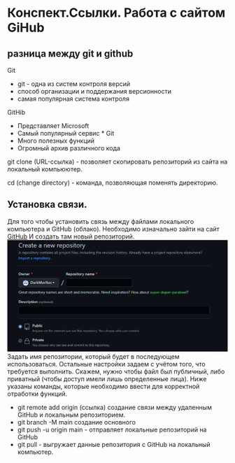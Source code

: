 # Конспект.Ссылки. Работа с сайтом GiHub


## разница между git и github

Git
* git - одна из систем контроля версий
* способ организации и поддержания версионности
* самая популярная система контроля


GitHib

* Представляет Microsoft
* Самый популярный сервис * Git
* Много полезных функций
* Огромный архив различного кода


git clone (URL-ссылка) - позволяет скопировать репозиторий из сайта на локальный компьюютер.


cd (change directory) - команда, позволяющая поменять директорию.


## Установка связи.

Для того чтобы установить связь между файлами локального компьютера и GitHub (облако). Необходимо изначально зайти на сайт [GitHub](https://github.com/)
И создать там новый репозиторий. ![Новый Репозиторий](Links.png)
Задать имя репозитории, который будет в последующем использоваться. 
Остальные настройки задаем с учётом того, что требуется выполнить. 
Скажем, нужно чтобы файл был публичный, либо приватный (чтобы доступ имели лишь определенные лица).
Ниже указаны команды, которые необходимо ввести для корректной отработки функций.
 * git remote add origin (ссылка) создание связи между удаленным GitHub и локальным репозиторием.
* git branch -M main создание основного
* git push -u origin main - отправляет локальные репозиторий на GitHub
* git pull - выгружает данные репозитория с GitHub на локальный компьютер.